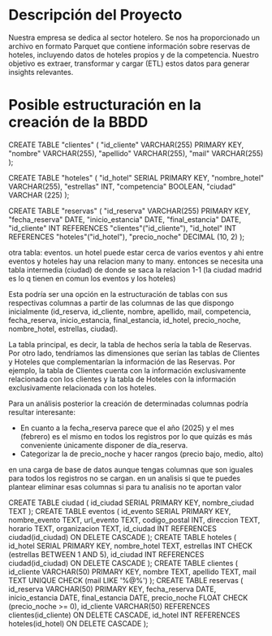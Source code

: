 # Descripción del Proyecto 

Nuestra empresa se dedica al sector hotelero. Se nos ha proporcionado un archivo en formato Parquet que contiene información sobre reservas de hoteles, incluyendo datos de hoteles propios y de la competencia. Nuestro objetivo es extraer, transformar y cargar (ETL) estos datos para generar insights relevantes.

# Posible estructuración en la creación de la BBDD 

CREATE TABLE "clientes" (
    "id_cliente" VARCHAR(255) PRIMARY KEY,
    "nombre" VARCHAR(255),
    "apellido" VARCHAR(255),
    "mail" VARCHAR(255)
);

CREATE TABLE "hoteles" (
    "id_hotel" SERIAL PRIMARY KEY,
    "nombre_hotel" VARCHAR(255),
    "estrellas" INT,
    "competencia" BOOLEAN,
    "ciudad" VARCHAR (225)
);

CREATE TABLE "reservas" (
    "id_reserva" VARCHAR(255) PRIMARY KEY,
    "fecha_reserva" DATE,
    "inicio_estancia" DATE, 
    "final_estancia" DATE,
    "id_cliente" INT REFERENCES "clientes"("id_cliente"),
    "id_hotel" INT REFERENCES "hoteles"("id_hotel"), 
    "precio_noche" DECIMAL (10, 2)
);


otra tabla: eventos. un hotel puede estar cerca de varios eventos y ahi entre eventos y hoteles hay una relacion many to many. entonces se necesita una tabla intermedia (ciudad) de donde se saca la relacion 1-1 (la ciudad madrid es lo q tienen en comun los eventos y los hoteles)


Esta podría ser una opción en la estructuración de tablas con sus respectivas columnas a partir de las columnas de las que dispongo inicialmente (id_reserva, id_cliente, nombre, apellido, mail, competencia, fecha_reserva, inicio_estancia, final_estancia, id_hotel, precio_noche, nombre_hotel, estrellas, ciudad).

La tabla principal, es decir, la tabla de hechos sería la tabla de Reservas. Por otro lado, tendríamos las dimensiones que serían las tablas de Clientes y Hoteles que complementarían la información de las Reservas. Por ejemplo, la tabla de Clientes cuenta con la información exclusivamente relacionada con los clientes y la tabla de Hoteles con la información exclusivamente relacionada con los hoteles. 



Para un análisis posterior la creación de determinadas columnas podría resultar interesante:
- En cuanto a la fecha_reserva parece que el año (2025) y el mes (febrero) es el mismo en todos los registros por lo que quizás es más conveniente únicamente disponer de día_reserva. 
- Categorizar la de precio_noche y hacer rangos (precio bajo, medio, alto)

en una carga de base de datos aunque tengas columnas que son iguales para todos los registros no se cargan. en un analisis si que te puedes plantear eliminar esas columnas si para tu analisis no te aportan valor


CREATE TABLE ciudad (
    id_ciudad SERIAL PRIMARY KEY,
    nombre_ciudad TEXT
);
CREATE TABLE eventos (
    id_evento SERIAL PRIMARY KEY,
    nombre_evento TEXT,
    url_evento TEXT,
    codigo_postal INT,
    direccion TEXT,
    horario TEXT,
    organizacion TEXT,
    id_ciudad INT REFERENCES ciudad(id_ciudad) ON DELETE CASCADE
);
CREATE TABLE hoteles (
    id_hotel SERIAL PRIMARY KEY,
    nombre_hotel TEXT,
    estrellas INT CHECK (estrellas BETWEEN 1 AND 5),
    id_ciudad INT REFERENCES ciudad(id_ciudad) ON DELETE CASCADE
);
CREATE TABLE clientes (
    id_cliente VARCHAR(50) PRIMARY KEY,
    nombre TEXT,
    apellido TEXT,
    mail TEXT UNIQUE CHECK (mail LIKE '%@%')
);
CREATE TABLE reservas (
    id_reserva VARCHAR(50) PRIMARY KEY,
    fecha_reserva DATE,
    inicio_estancia DATE,
    final_estancia DATE,
    precio_noche FLOAT CHECK (precio_noche >= 0),
    id_cliente VARCHAR(50) REFERENCES clientes(id_cliente) ON DELETE CASCADE,
    id_hotel INT REFERENCES hoteles(id_hotel) ON DELETE CASCADE
);